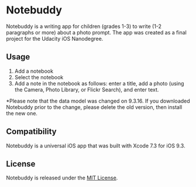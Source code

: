 # Notebuddy
Notebuddy is a writing app for children (grades 1-3) to write (1-2 paragraphs or more) about a photo prompt. The app was created as a final project for the Udacity iOS Nanodegree.

## Usage
1. Add a notebook
2. Select the notebook
3. Add a note in the notebook as follows: enter a title, add a photo (using the Camera, Photo Library, or Flickr Search), and enter text.

*Please note that the data model was changed on 9.3.16. If you downloaded Notebuddy prior to the change, please delete the old version, then install the new one.

## Compatibility
Notebuddy is a universal iOS app that was built with Xcode 7.3 for iOS 9.3.

## License
Notebuddy is released under the [MIT License](http://choosealicense.com/licenses/mit/).
